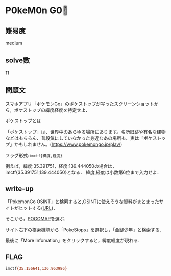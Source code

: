 # P0keM0n G0🥎

## 難易度

medium

## solve数

11

## 問題文

スマホアプリ「ポケモンGo」のポケストップが写ったスクリーンショットから，ポケストップの緯度経度を特定せよ．

ポケストップとは

「ポケストップ」は、世界中のあらゆる場所にあります。名所旧跡や有名な建物などはもちろん、普段気にしていなかった身近なあの場所も、実は「ポケストップ」かもしれません。(https://www.pokemongo.jp/play/)

フラグ形式:`imctf{緯度,経度}`

例えば，緯度:35.391751，経度:139.444050の場合は，imctf{35.391751,139.444050}となる． 緯度,経度は小数第6位まで入力せよ．

## write-up

「PokemonGo OSINT」と検索すると,OSINTに使えそうな資料がまとまったサイトがヒットする([URL](https://www.osintdojo.com/resources/#pokemon_go))．

そこから，[POGOMAP](https://www.pogomap.info/)を選ぶ．

サイト右下の検索機能から「PokeStops」を選択し，「金鎚少年」と検索する．

最後に「More Infomation」をクリックすると，緯度経度が現れる．

## FLAG

```bash
imctf{35.156641,136.963986}
```
